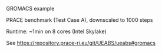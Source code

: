 GROMACS example

PRACE benchmark (Test Case A), downscaled to 1000 steps

Runtime: ~1min on 8 cores (Intel Skylake)

See https://repository.prace-ri.eu/git/UEABS/ueabs#gromacs
